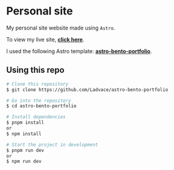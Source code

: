 # Personal site

My personal site website made using `Astro`.

To view my live site, **[click here](https://victorlaurencena.netlify.app/)**.

I used the following Astro template: **[astro-bento-portfolio](https://github.com/Ladvace/astro-bento-portfolio)**.

## Using this repo

```bash
# Clone this repository
$ git clone https://github.com/Ladvace/astro-bento-portfolio
```

```bash
# Go into the repository
$ cd astro-bento-portfolio
```

```bash
# Install dependencies
$ pnpm install
or
$ npm install
```

```bash
# Start the project in development
$ pnpm run dev
or
$ npm run dev
```
